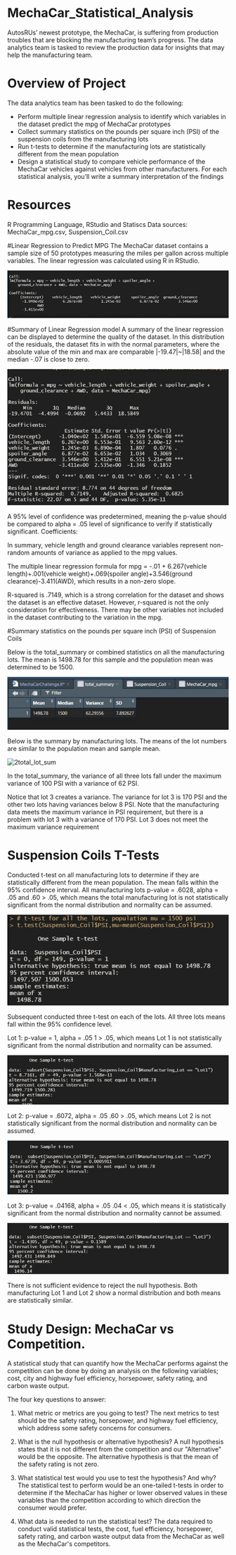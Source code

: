 # MechaCar_Statistical_Analysis

AutosRUs’ newest prototype, the MechaCar, is suffering from production troubles that are blocking the manufacturing team’s progress. The data analytics team is tasked to review the production data for insights that may help the manufacturing team.

# Overview of Project
The data analytics team has been tasked to do the following:

- Perform multiple linear regression analysis to identify which variables in the dataset predict the mpg of MechaCar prototypes
- Collect summary statistics on the pounds per square inch (PSI) of the suspension coils from the manufacturing lots
- Run t-tests to determine if the manufacturing lots are statistically different from the mean population
- Design a statistical study to compare vehicle performance of the MechaCar vehicles against vehicles from other manufacturers. For each statistical analysis, you’ll write a summary interpretation of the findings

# Resources
R Programming Language, RStudio and Statiscs
Data sources: MechaCar_mpg.csv, Suspension_Coil.csv

#Linear Regression to Predict MPG
The MechaCar dataset contains a sample size of 50 prototypes measuring the miles per gallon across multiple variables. The linear regression was calculated using R in RStudio.

![lm_mpg](https://github.com/acegal1/MechaCar_Statistical_Analysis/blob/main/images/lm_mpg.jpg)


#Summary of Linear Regression model
A summary of the linear regression can be displayed to determine the quality of the dataset. In this distribution of the residuals, the dataset fits in with the normal parameters, where the absolute value of the min and max are comparable |-19.47|~|18.58| and the median -.07 is close to zero.

![mpg_summary](https://github.com/acegal1/MechaCar_Statistical_Analysis/blob/main/images/mpg_summary.jpg)

A 95% level of confidence was predetermined, meaning the p-value should be compared to alpha = .05 level of significance to verify if statistically significant. Coefficients:

In summary, vehicle length and ground clearance variables represent non-random amounts of variance as applied to the mpg values.

The multiple linear regression formula for mpg = -.01 + 6.267(vehicle length)+.001(vehicle weight)+.069(spoiler angle)+3.546(ground clearance)-3.411(AWD), which results in a non-zero slope.

R-squared is .7149, which is a strong correlation for the dataset and shows the dataset is an effective dataset. However, r-squared is not the only consideration for effectiveness. There may be other variables not included in the dataset contributing to the variation in the mpg.


#Summary statistics on the pounds per square inch (PSI) of Suspension Coils 

Below is the total_summary or combined statistics on all the manufacturing lots. The mean is 1498.78 for this sample and the population mean was determined to be 1500.

![2_total_sumstats](https://github.com/acegal1/MechaCar_Statistical_Analysis/blob/main/images/2_total_sumstats.jpg)

Below is the summary by manufacturing lots.  The means of the lot numbers are similar to the population mean and sample mean. 

![2total_lot_sum](https://github.com/acegal1/MechaCar_Statistical_Analysis/blob/main/images/2total_lotsum.jpg)

In the total_summary, the variance of all three lots fall under the maximum variance of 100 PSI with a variance of 62 PSI.

Notice that lot 3 creates a variance. The variance for lot 3 is 170 PSI and the other two lots having variances below 8 PSI. Note that the manufacturing data meets the maximum variance in PSI requirement, but there is a problem with lot 3 with a variance of 170 PSI. Lot 3 does not meet the maximum variance requirement

# Suspension Coils T-Tests
Conducted t-test on all manufacturing lots to determine if they are statistically different from the mean population. The mean falls within the 95% confidence interval. All manufacturing lots p-value = .6028, alpha = .05 and .60 > .05, which means the total manufacturing lot is not statistically significant from the normal distribution and normality can be assumed.  

![3_t-test_all](https://github.com/acegal1/MechaCar_Statistical_Analysis/blob/main/images/3_t-test_all.jpg)

Subsequent conducted three t-test on each of the lots. All three lots means fall within the 95% confidence level. 

Lot 1: p-value = 1, alpha = .05 1 > .05, which means Lot 1 is not statistically significant from the normal distribution and normality can be assumed. 

![3_t-test_lot1](https://github.com/acegal1/MechaCar_Statistical_Analysis/blob/main/images/3_t-test_lot1.jpg)

Lot 2: p-value = .6072, alpha = .05 .60 > .05, which means Lot 2 is not statistically significant from the normal distribution and normality can be assumed. 

![3_t-test_lot2](https://github.com/acegal1/MechaCar_Statistical_Analysis/blob/main/images/3_t-test_lot2.jpg)


Lot 3: p-value = .04168, alpha = .05 .04 < .05, which means it is statistically significant from the normal distribution and normality cannot be assumed. 

![3_t-test_lot3](https://github.com/acegal1/MechaCar_Statistical_Analysis/blob/main/images/3_t-test_lot3.jpg)

There is not sufficient evidence to reject the null hypothesis. Both manufacturing Lot 1 and Lot 2 show a normal distribution and both means are statistically similar.

# Study Design: MechaCar vs Competition.
A statistical study that can quantify how the MechaCar performs against the competition can be done by doing an analysis on the following variables; cost, city and highway fuel efficiency, horsepower, safety rating, and carbon waste output.

The four key questions to answer:

1. What metric or metrics are you going to test?
The next metrics to test should be the safety rating, horsepower, and highway fuel efficiency, which address some safety concerns for consumers.

2. What is the null hypothesis or alternative hypothesis?
A null hypothesis states that it is not different from the competition and our "Alternative" would be the opposite.  The alternative hypothesis is that the mean of the safety rating is not zero.

3. What statistical test would you use to test the hypothesis? And why?
The statistical test to perform would be an one-tailed t-tests in order to determine if the MechaCar has higher or lower observed values in these variables than the competition according to which direction the consumer would prefer.

4. What data is needed to run the statistical test?
The data required to conduct valid statistical tests, the cost, fuel efficiency, horsepower, safety rating, and carbon waste output data from the MechaCar as well as the MechaCar's competitors.

